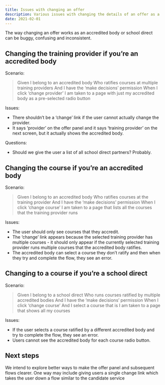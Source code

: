 ```yaml
---
title: Issues with changing an offer
description: Various issues with changing the details of an offer as a user who belongs to an accredited body or a school direct
date: 2021-02-01
---
```


The way changing an offer works as an accredited body or school direct can be buggy, confusing and inconsistent.

## Changing the training provider if you’re an accredited body

Scenario:

> Given I belong to an accredited body
> Who ratifies courses at multiple training providers
> And I have the ‘make decisions’ permission
> When I click ‘change provider’
> I am taken to a page with just my accredited body as a pre-selected radio button

Issues:

- There shouldn’t be a ‘change’ link if the user cannot actually change the provider.
- It says ‘provider’ on the offer panel and it says ‘training provider’ on the next screen, but it actually shows the accredited body.

Questions:

- Should we give the user a list of all school direct partners? Probably.

## Changing the course if you’re an accredited body

Scenario:

> Given I belong to an accredited body
> Who ratifies courses at the training provider
> And I have the ‘make decisions’ permission
> When I click ‘change course’
> I am taken to a page that lists all the courses that the training provider runs

Issues:

- The user should only see courses that they accredit.
- The ‘change’ link appears because the selected training provider has multiple courses - it should only appear if the currently selected training provider runs multiple courses that the accredited body ratifies.
- The accredited body can select a course they don’t ratify and then when they try and complete the flow, they see an error.

## Changing to a course if you’re a school direct

Scenario:

> Given I belong to a school direct
> Who runs courses ratified by multiple accredited bodies
> And I have the ‘make decisions’ permission
> When I click ‘change course’
> And I select a course that is
> I am taken to a page that shows all my courses

Issues:

- If the user selects a course ratified by a different accredited body and try to complete the flow, they see an error.
- Users cannot see the accredited body for each course radio button.

## Next steps

We intend to explore better ways to make the offer panel and subsequent flows clearer. One way may include giving users a single change link which takes the user down a flow similar to the candidate service
